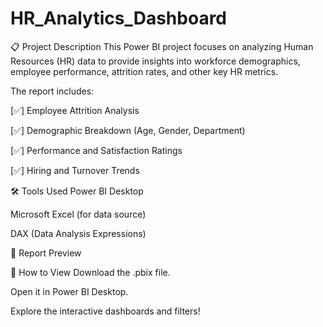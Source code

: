 # HR_Analytics_Dashboard
📋 Project Description
This Power BI project focuses on analyzing Human Resources (HR) data to provide insights into workforce demographics, employee performance, attrition rates, and other key HR metrics.

The report includes:

[✅] Employee Attrition Analysis

[✅] Demographic Breakdown (Age, Gender, Department)

[✅] Performance and Satisfaction Ratings

[✅] Hiring and Turnover Trends

🛠️ Tools Used
Power BI Desktop

Microsoft Excel (for data source)

DAX (Data Analysis Expressions)

📸 Report Preview


🚀 How to View
Download the .pbix file.

Open it in Power BI Desktop.

Explore the interactive dashboards and filters!




